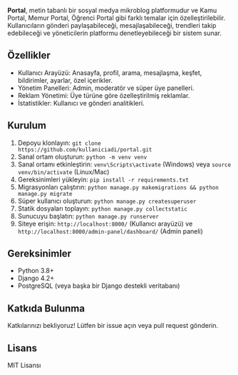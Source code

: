 

**Portal**, metin tabanlı bir sosyal medya mikroblog platformudur ve Kamu Portal, Memur Portal, Öğrenci Portal gibi farklı temalar için özelleştirilebilir. Kullanıcıların gönderi paylaşabileceği, mesajlaşabileceği, trendleri takip edebileceği ve yöneticilerin platformu denetleyebileceği bir sistem sunar.

## Özellikler
- Kullanıcı Arayüzü: Anasayfa, profil, arama, mesajlaşma, keşfet, bildirimler, ayarlar, özel içerikler.
- Yönetim Panelleri: Admin, moderatör ve süper üye panelleri.
- Reklam Yönetimi: Üye türüne göre özelleştirilmiş reklamlar.
- İstatistikler: Kullanıcı ve gönderi analitikleri.

## Kurulum
1. Depoyu klonlayın: `git clone https://github.com/kullaniciadi/portal.git`
2. Sanal ortam oluşturun: `python -m venv venv`
3. Sanal ortamı etkinleştirin: `venv\Scripts\activate` (Windows) veya `source venv/bin/activate` (Linux/Mac)
4. Gereksinimleri yükleyin: `pip install -r requirements.txt`
5. Migrasyonları çalıştırın: `python manage.py makemigrations && python manage.py migrate`
6. Süper kullanıcı oluşturun: `python manage.py createsuperuser`
7. Statik dosyaları toplayın: `python manage.py collectstatic`
8. Sunucuyu başlatın: `python manage.py runserver`
9. Siteye erişin: `http://localhost:8000/` (Kullanıcı arayüzü) ve `http://localhost:8000/admin-panel/dashboard/` (Admin paneli)

## Gereksinimler
- Python 3.8+
- Django 4.2+
- PostgreSQL (veya başka bir Django destekli veritabanı)

## Katkıda Bulunma
Katkılarınızı bekliyoruz! Lütfen bir issue açın veya pull request gönderin.

## Lisans
MIT Lisansı
